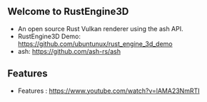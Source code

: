 ## Welcome to RustEngine3D
* An open source Rust Vulkan renderer using the ash API.
* RustEngine3D Demo: https://github.com/ubuntunux/rust_engine_3d_demo
* ash: https://github.com/ash-rs/ash

## Features
* Features : https://www.youtube.com/watch?v=lAMA23NmRTI
